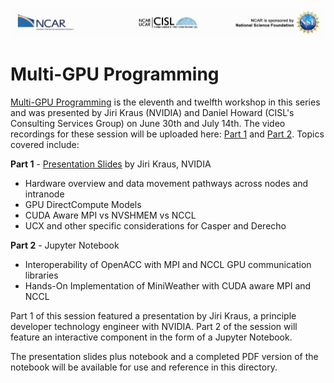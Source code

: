 ![NCAR UCAR Logo](../NCAR_CISL_NSF_banner.jpeg)
# Multi-GPU Programming

[Multi-GPU Programming](Multi-GPU_Programming_for_Earth_Scientists_Jiri_Kraus_NVIDIA.pdf) is the eleventh and twelfth workshop in this series and was presented by Jiri Kraus (NVIDIA) and Daniel Howard (CISL's Consulting Services Group) on June 30th and July 14th. The video recordings for these session will be uploaded here: [Part 1](https://youtu.be/U7e7R-3pdpk) and [Part 2](). Topics covered include:

__Part 1__ - [Presentation Slides](Multi-GPU_Programming_for_Earth_Scientists_Jiri_Kraus_NVIDIA.pdf) by Jiri Kraus, NVIDIA
* Hardware overview and data movement pathways across nodes and intranode
* GPU DirectCompute Models
* CUDA Aware MPI vs NVSHMEM vs NCCL
* UCX and other specific considerations for Casper and Derecho

__Part 2__ - Jupyter Notebook
* Interoperability of OpenACC with MPI and NCCL GPU communication libraries
* Hands-On Implementation of MiniWeather with CUDA aware MPI and NCCL
    
Part 1 of this session featured a presentation by Jiri Kraus, a principle developer technology engineer with NVIDIA. Part 2 of the session will feature an interactive component in the form of a Jupyter Notebook.

The presentation slides plus notebook and a completed PDF version of the notebook will be available for use and reference in this directory.